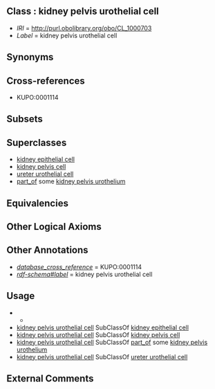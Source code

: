 
## Class : kidney pelvis urothelial cell

 * *IRI* = http://purl.obolibrary.org/obo/CL_1000703
 * *Label* = kidney pelvis urothelial cell

## Synonyms


## Cross-references

 * KUPO:0001114

## Subsets


## Superclasses

 * [kidney epithelial cell](../../CL/18/CL_0002518.md)
 * [kidney pelvis cell](../../CL/05/CL_1000505.md)
 * [ureter urothelial cell](../../CL/06/CL_1000706.md)
 * [part_of](../../BFO/50/BFO_0000050.md) some [kidney pelvis urothelium](../../UBERON/88/UBERON_0004788.md)

## Equivalencies


## Other Logical Axioms


## Other Annotations

 * *[database_cross_reference](../../ef/oboInOwl#hasDbXref.md)* = KUPO:0001114
 * *[rdf-schema#label](../../el/rdf-schema#label.md)* = kidney pelvis urothelial cell

## Usage

 * -
 * [kidney pelvis urothelial cell](../../CL/03/CL_1000703.md) SubClassOf [kidney epithelial cell](../../CL/18/CL_0002518.md)
 * [kidney pelvis urothelial cell](../../CL/03/CL_1000703.md) SubClassOf [kidney pelvis cell](../../CL/05/CL_1000505.md)
 * [kidney pelvis urothelial cell](../../CL/03/CL_1000703.md) SubClassOf [part_of](../../BFO/50/BFO_0000050.md) some [kidney pelvis urothelium](../../UBERON/88/UBERON_0004788.md)
 * [kidney pelvis urothelial cell](../../CL/03/CL_1000703.md) SubClassOf [ureter urothelial cell](../../CL/06/CL_1000706.md)

## External Comments

